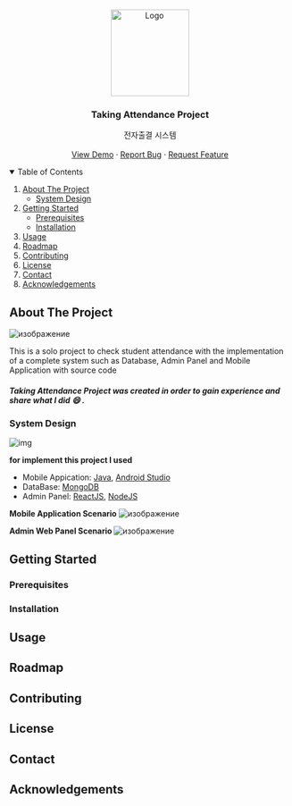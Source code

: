 
<!-- PROJECT LOGO -->
<br />
<p align="center">
  <a href="https://github.com/Alisherka7/Taking_Attendance">
    <img src="https://user-images.githubusercontent.com/38793933/134091750-b25e41d5-5b90-4199-a35a-5c17c27b6405.png" alt="Logo" width="140" height="155">
  </a>

  <h3 align="center">Taking Attendance Project</h3>

   <p align="center">
    전자출결 시스템
    <br />
    <br />
    <a href="https://www.youtube.com/watch?v=ULktl23fNMI">View Demo</a>
    ·
    <a href="https://github.com/Alisherka7/Taking_Attendance/issues">Report Bug</a>
    ·
    <a href="https://github.com/Alisherka7/Taking_Attendance/pulls">Request Feature</a>
  </p>
</p>



<!-- TABLE OF CONTENTS -->
<details open="open">
  <summary>Table of Contents</summary>
  <ol>
    <li>
      <a href="#about-the-project">About The Project</a>
      <ul>
        <li><a href="#system-design">System Design</a></li>
      </ul>
    </li>
     <li>
      <a href="#getting-started">Getting Started</a>
      <ul>
        <li><a href="#prerequisites">Prerequisites</a></li>
        <li><a href="#installation">Installation</a></li>
      </ul>
    </li>
    <li><a href="#usage">Usage</a></li>
    <li><a href="#roadmap">Roadmap</a></li>
    <li><a href="#contributing">Contributing</a></li>
    <li><a href="#license">License</a></li>
    <li><a href="#contact">Contact</a></li>
    <li><a href="#acknowledgements">Acknowledgements</a></li>
  </ol>
</details>





<!-- ABOUT THE PROJECT -->
## About The Project
![изображение](https://user-images.githubusercontent.com/38793933/135266119-003b1d11-9976-4966-8299-33aac105f3d6.png)

This is a solo project to check student attendance with the implementation of a complete system such as Database, Admin Panel and Mobile Application with source code<br>
##### <b> Taking Attendance Project </b> was created in order to gain experience and share what I did :smile: .



### System Design
![img](https://user-images.githubusercontent.com/38793933/130924242-0e5cb29a-a6cd-4baf-a17b-d41f28052ca1.png)

<b> for implement this project I used </b>
* Mobile Appication: <a href="https://www.java.com/ru/">Java</a>, <a href="https://developer.android.com/studio">Android Studio</a>
* DataBase: <a href="https://www.mongodb.com/" >MongoDB</a>
* Admin Panel: <a href="https://ru.reactjs.org/">ReactJS</a>, <a href="https://nodejs.org/en/" >NodeJS</a>



<b> Mobile Application Scenario</b>
![изображение](https://user-images.githubusercontent.com/38793933/135270161-118e7fca-d1bb-4dd0-98d2-775583cce911.png)


<b> Admin Web Panel Scenario </b>
![изображение](https://user-images.githubusercontent.com/38793933/135270479-1d8de284-8454-49c9-be32-556111707399.png)


## Getting Started

### Prerequisites
### Installation

## Usage

## Roadmap

## Contributing

## License

## Contact

## Acknowledgements


